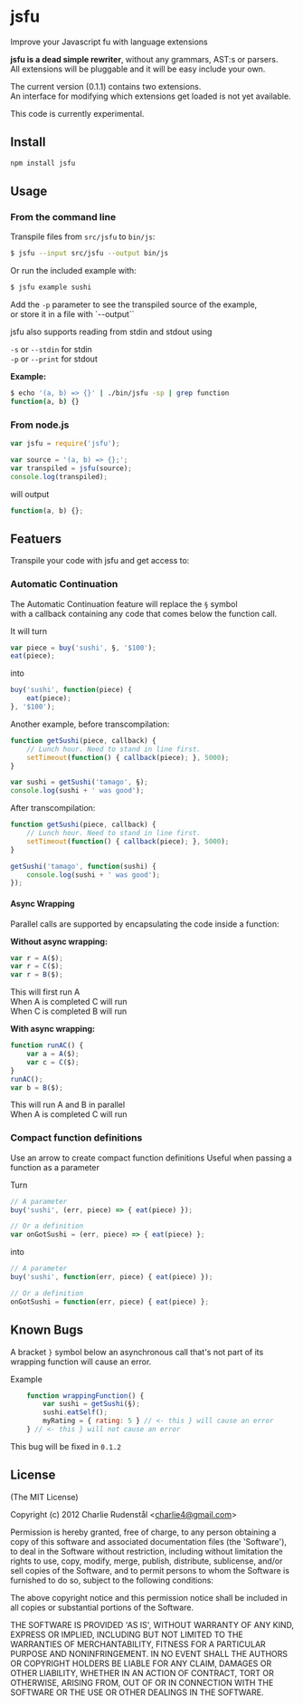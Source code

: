# jsfu

Improve your Javascript fu with language extensions

**jsfu is a dead simple rewriter**, without any grammars, AST:s or parsers.  
All extensions will be pluggable and it will be easy include your own.

The current version (0.1.1) contains two extensions.  
An interface for modifying which extensions get loaded is 
not yet available.

This code is currently experimental.

## Install

```bash
npm install jsfu
```

## Usage

### From the command line

Transpile files from `src/jsfu` to `bin/js`:

```bash
$ jsfu --input src/jsfu --output bin/js
```

Or run the included example with:

```bash
$ jsfu example sushi
```

Add the `-p` parameter to see the transpiled source of the example,  
or store it in a file with `--output``

jsfu also supports reading from stdin and stdout using  

`-s` or `--stdin` for stdin  
`-p` or `--print` for stdout  

**Example:**

```bash
$ echo '(a, b) => {}' | ./bin/jsfu -sp | grep function
function(a, b) {}
```

### From node.js

```js
var jsfu = require('jsfu');

var source = '(a, b) => {};';
var transpiled = jsfu(source); 
console.log(transpiled);
```

will output

```js
function(a, b) {};
```

## Featuers 

Transpile your code with jsfu and get access to:

### Automatic Continuation ###

The Automatic Continuation feature will replace the `§` symbol  
with a callback containing any code that comes below the function call.

It will turn

```js
var piece = buy('sushi', §, '$100');
eat(piece);
```

into

```js
buy('sushi', function(piece) { 
	eat(piece);
}, '$100');
```

Another example, before transcompilation:

```js
function getSushi(piece, callback) {
	// Lunch hour. Need to stand in line first.
	setTimeout(function() { callback(piece); }, 5000);
}

var sushi = getSushi('tamago', §);
console.log(sushi + ' was good');
```

After transcompilation:

```js
function getSushi(piece, callback) {
	// Lunch hour. Need to stand in line first.
	setTimeout(function() { callback(piece); }, 5000);
}

getSushi('tamago', function(sushi) {
	console.log(sushi + ' was good');
});
```

#### Async Wrapping 

Parallel calls are supported by encapsulating the code inside a function:

**Without async wrapping:**

```js
var r = A($);
var r = C($);
var r = B($);
```

This will first run A  
When A is completed C will run  
When C is completed B will run  

**With async wrapping:**

```js
function runAC() {
	var a = A($);
    var c = C($); 
}
runAC();
var b = B($);
```

This will run A and B in parallel  
When A is completed C will run

### Compact function definitions

Use an arrow to create compact function definitions
Useful when passing a function as a parameter

Turn

```js
// A parameter
buy('sushi', (err, piece) => { eat(piece) });

// Or a definition
var onGotSushi = (err, piece) => { eat(piece) };
```

into

```js
// A parameter
buy('sushi', function(err, piece) { eat(piece) });

// Or a definition	
onGotSushi = function(err, piece) { eat(piece) };
```

## Known Bugs

A bracket `}` symbol below an asynchronous call that's not 
part of its wrapping function will cause an error.

Example
```js
	function wrappingFunction() {
		var sushi = getSushi(§);
		sushi.eatSelf();
		myRating = { rating: 5 } // <- this } will cause an error
	} // <- this } will not cause an error
```

This bug will be fixed in `0.1.2` 

## License 

(The MIT License)

Copyright (c) 2012 Charlie Rudenstål &lt;charlie4@gmail.com&gt;

Permission is hereby granted, free of charge, to any person obtaining
a copy of this software and associated documentation files (the
'Software'), to deal in the Software without restriction, including
without limitation the rights to use, copy, modify, merge, publish,
distribute, sublicense, and/or sell copies of the Software, and to
permit persons to whom the Software is furnished to do so, subject to
the following conditions:

The above copyright notice and this permission notice shall be
included in all copies or substantial portions of the Software.

THE SOFTWARE IS PROVIDED 'AS IS', WITHOUT WARRANTY OF ANY KIND,
EXPRESS OR IMPLIED, INCLUDING BUT NOT LIMITED TO THE WARRANTIES OF
MERCHANTABILITY, FITNESS FOR A PARTICULAR PURPOSE AND NONINFRINGEMENT.
IN NO EVENT SHALL THE AUTHORS OR COPYRIGHT HOLDERS BE LIABLE FOR ANY
CLAIM, DAMAGES OR OTHER LIABILITY, WHETHER IN AN ACTION OF CONTRACT,
TORT OR OTHERWISE, ARISING FROM, OUT OF OR IN CONNECTION WITH THE
SOFTWARE OR THE USE OR OTHER DEALINGS IN THE SOFTWARE.